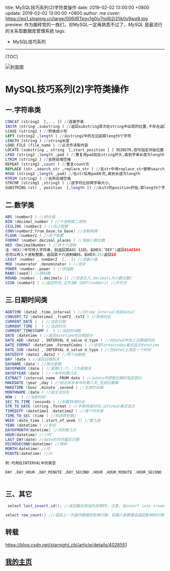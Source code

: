 title:  MySQL技巧系列(2)字符类操作
date: 2019-02-02 13:00:00 +0800
update: 2019-02-02 13:00:00 +0800
author: me
cover: https://ws1.sinaimg.cn/large/006jIRTegy1g0iv7mi8j2j31jk0v9wq9.jpg
preview:  作为搬砖党的一族们，对MySQL一定再熟悉不过了，*MySQL* 是最流行的关系型数据库管理系统
tags:

  -  MySQL技巧系列

---



[TOC]

![封面图](https://ws1.sinaimg.cn/large/006jIRTegy1g0iv7mi8j2j31jk0v9wq9.jpg)

# MySQL技巧系列(2)字符类操作

## 一.字符串类 

```sql
CONCAT (string2  [,... ]) //连接字串
INSTR (string ,substring ) //返回substring首次在string中出现的位置,不存在返回0
LCASE (string2 ) //转换成小写
LEFT (string2 ,length ) //从string2中的左边起取length个字符
LENGTH (string ) //string长度
LOAD_FILE (file_name ) //从文件读取内容
LOCATE (substring , string  [,start_position ] ) 同INSTR,但可指定开始位置
LPAD (string2 ,length ,pad ) //重复用pad加在string开头,直到字串长度为length
LTRIM (string2 ) //去除前端空格
REPEAT (string2 ,count ) //重复count次
REPLACE (str ,search_str ,replace_str ) //在str中用replace_str替换search_str
RPAD (string2 ,length ,pad) //在str后用pad补充,直到长度为length
RTRIM (string2 ) //去除后端空格
STRCMP (string1 ,string2 ) //逐字符比较两字串大小,
SUBSTRING (str , position  [,length ]) //从str的position开始,取length个字符,TRIM([[BOTH|LEADING|TRAILING][padding] FROM]string2) //去除指定位置的指定字符 UCASE (string2 ) //转换成大写 RIGHT(string2,length) //取string2最后length个字符 SPACE(count) //生成count个空格 
```



## 二.数学类

```java
ABS (number2 ) //绝对值
BIN (decimal_number ) //十进制转二进制
CEILING (number2 ) //向上取整
CONV(number2,from_base,to_base) //进制转换
FLOOR (number2 ) //向下取整
FORMAT (number,decimal_places ) //保留小数位数
HEX (DecimalNumber ) //转十六进制
注：HEX()中可传入字符串，则返回其ASC-11码，如HEX(’DEF’)返回4142143
也可以传入十进制整数，返回其十六进制编码，如HEX(25)返回19
LEAST (number , number2  [,..]) //求最小值
MOD (numerator ,denominator ) //求余
POWER (number ,power ) //求指数
RAND([seed]) //随机数
ROUND (number  [,decimals ]) //四舍五入,decimals为小数位数]
SIGN (number2 ) //返回符号,正负或0 SQRT(number2) //开平方
```



## 三.日期时间类

```java
ADDTIME (date2 ,time_interval ) //将time_interval加到date2
CONVERT_TZ (datetime2 ,fromTZ ,toTZ ) //转换时区
CURRENT_DATE (  ) //当前日期
CURRENT_TIME (  ) //当前时间
CURRENT_TIMESTAMP (  ) //当前时间戳
DATE (datetime ) //返回datetime的日期部分
DATE_ADD (date2 , INTERVAL d_value d_type ) //在date2中加上日期或时间
DATE_FORMAT (datetime ,FormatCodes ) //使用formatcodes格式显示datetime
DATE_SUB (date2 , INTERVAL d_value d_type ) //在date2上减去一个时间
DATEDIFF (date1 ,date2 ) //两个日期差
DAY (date ) //返回日期的天
DAYNAME (date ) //英文星期
DAYOFWEEK (date ) //星期(1-7) ,1为星期天
DAYOFYEAR (date ) //一年中的第几天
EXTRACT (interval_name  FROM date ) //从date中提取日期的指定部分
MAKEDATE (year ,day ) //给出年及年中的第几天,生成日期串
MAKETIME (hour ,minute ,second ) //生成时间串
MONTHNAME (date ) //英文月份名
NOW (  ) //当前时间
SEC_TO_TIME (seconds ) //秒数转成时间
STR_TO_DATE (string ,format ) //字串转成时间,以format格式显示
TIMEDIFF (datetime1 ,datetime2 ) //两个时间差
TIME_TO_SEC (time ) //时间转秒数]
WEEK (date_time [,start_of_week ]) //第几周
YEAR (datetime ) //年份
DAYOFMONTH(datetime) //月的第几天
HOUR(datetime) //小时
LAST_DAY(date) //date的月的最后日期
MICROSECOND(datetime) //微秒
MONTH(datetime) //月
MINUTE(datetime) //分
    
附:可用在INTERVAL中的类型

DAY ,DAY_HOUR ,DAY_MINUTE ,DAY_SECOND ,HOUR ,HOUR_MINUTE ,HOUR_SECOND ,MINUTE ,MINUTE_SECOND,MONTH ,SECOND ,YEAR
 
```

## 三、其它

```java
 select last_insert_id(); //返回最后添加的自增ID，注意，当insert into s(name) values('a'),('b'),('c')时，返回的只是插入a记录的自增id,而不是c的自增id

select row_count() ;//返回上一次操作数据的影响行数，如插入新数据会返回影响的行数，只返回最近的一次

```



## 转载

https://blog.csdn.net/starnight_cbj/article/details/4028551

## [我的主页](https://suveng.github.io/blog/)